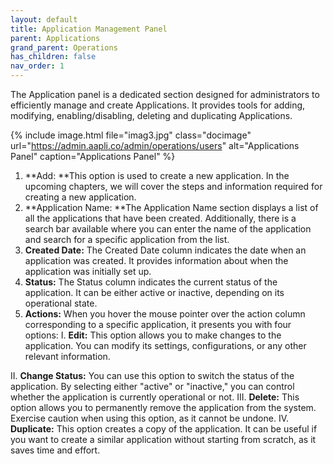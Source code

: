 ```yaml
---
layout: default
title: Application Management Panel
parent: Applications
grand_parent: Operations
has_children: false
nav_order: 1
---
```


The Application panel is a dedicated section designed for administrators to efficiently manage and create Applications. It provides tools for adding, modifying, enabling/disabling, deleting and duplicating Applications.

{% include image.html file="imag3.jpg" class="docimage" url="https://admin.aapli.co/admin/operations/users" alt="Applications Panel" caption="Applications Panel" %}

1. **Add: **This option is used to create a new application. In the upcoming chapters, we will cover the steps and information required for creating a new application.
2. **Application Name: **The Application Name section displays a list of all the applications that have been created. Additionally, there is a search bar available where you can enter the name of the application and search for a specific application from the list.
3. **Created Date:** The Created Date column indicates the date when an application was created. It provides information about when the application was initially set up.
4. **Status:** The Status column indicates the current status of the application. It can be either active or inactive, depending on its operational state.
5. **Actions:** When you hover the mouse pointer over the action column corresponding to a specific application, it presents you with four options:
I.	**Edit:** This option allows you to make changes to the application. You can modify its settings, configurations, or any other relevant information.

II.	**Change Status:** You can use this option to switch the status of the application. By selecting either "active" or "inactive," you can control whether the application is currently operational or not.
III.	**Delete:** This option allows you to permanently remove the application from the system. Exercise caution when using this option, as it cannot be undone.
IV.	**Duplicate:** This option creates a copy of the application. It can be useful if you want to create a similar application without starting from scratch, as it saves time and effort.
